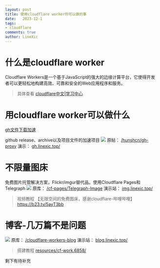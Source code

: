```yaml
---
layout: post
title: 使用cloudflare worker你可以做的事
date:   2023-12-1
tags: 
- cloudflare
comments: true
author: LineXic
---
```

# 什么是cloudflare worker
Cloudflare Workers是一个基于JavaScript的强大的边缘计算平台，它使得开发者可以更轻松地构建高效、可靠和安全的Web应用程序和服务。
>具体查看
[cloudflare中文|学习中心](https://www.cloudflare-cn.com/learning "cloudflare中文|学习中心")

# 用cloudflare worker可以做什么
[gh文件下载加速](https://githubfast.com/hunshcn/gh-proxy "gh文件下载加速")

github release、archive以及项目文件的加速项目
![](https://img.linexic.top/file/4d5290e48de232d853ed6.png)
原帖：
[/hunshcn/gh-proxy](https://githubfast.com/hunshcn/gh-proxy "/hunshcn/gh-proxy")
演示：
[gh.linexic.top/](https://gh.linexic.top/ "gh.linexic.top")
# 不限量图床
免费图片托管解决方案，Flickr/imgur替代品。使用Cloudflare Pages和Telegraph
![](https://img.linexic.top/file/0c1a0d2d46a491f688b93.png)
原库：
[/cf-pages/Telegraph-Image](https://githubfast.com/cf-pages/Telegraph-Image "/cf-pages/Telegraph-Image")
演示站：
[img.linexic.top/](https://img.linexic.top/ "img.linexic.top/")
> 视频教程
【无限空间的免费图床，感谢cloudflare-哔哩哔哩】 https://b23.tv/5ayT3bb

# 博客-几万篇不是问题
![](https://img.linexic.top/file/d49877639f2b828a1a1b0.png)
原库：
[/cloudflare-workers-blog](https://githubfast.com/gdtool/cloudflare-workers-blog "/cloudflare-workers-blog")
演示站：
[blog.linexic.top/](https://blog.linexic.top/ "blog.linexic.top/")

> 搭建教程
[resources/cf-work.6858/](https://www.minebbs.com/resources/cf-work.6858/ "resources/cf-work.6858/")

剩下有待补充

